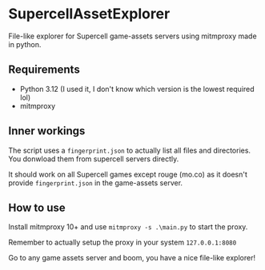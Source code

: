 # SupercellAssetExplorer
File-like explorer for Supercell game-assets servers using mitmproxy made in python.

## Requirements
- Python 3.12 (I used it, I don't know which version is the lowest required lol)
- mitmproxy

## Inner workings
The script uses a `fingerprint.json` to actually list all files and directories. You donwload them from supercell servers directly.

It should work on all Supercell games except rouge (mo.co) as it doesn't provide `fingerprint.json` in the game-assets server.

## How to use
Install mitmproxy 10+ and use `mitmproxy -s .\main.py` to start the proxy.

Remember to actually setup the proxy in your system `127.0.0.1:8080`

Go to any game assets server and boom, you have a nice file-like explorer!

